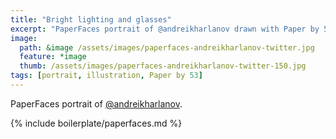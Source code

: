 ```yaml
---
title: "Bright lighting and glasses"
excerpt: "PaperFaces portrait of @andreikharlanov drawn with Paper by 53 on an iPad."
image: 
  path: &image /assets/images/paperfaces-andreikharlanov-twitter.jpg 
  feature: *image
  thumb: /assets/images/paperfaces-andreikharlanov-twitter-150.jpg
tags: [portrait, illustration, Paper by 53]
---
```


PaperFaces portrait of [@andreikharlanov](http://twitter.com/andreikharlanov).

{% include boilerplate/paperfaces.md %}
